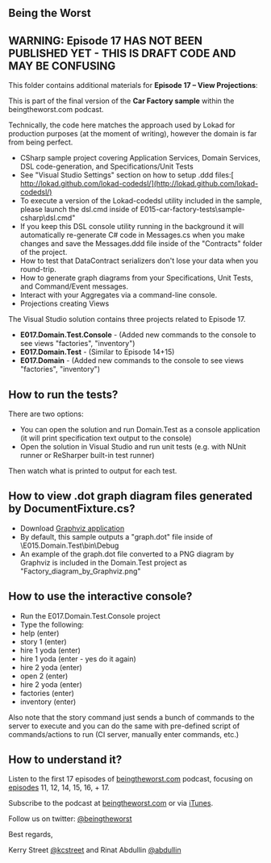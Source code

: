 ## Being the Worst

## WARNING: Episode 17 HAS NOT BEEN PUBLISHED YET - THIS IS DRAFT CODE AND MAY BE CONFUSING

This folder contains additional materials for **Episode 17 – View Projections**:

This is part of the final version of the **Car Factory sample** within the beingtheworst.com podcast.

Technically, the code here matches the approach used by Lokad for production purposes (at the moment of writing), however the domain is far from being perfect.

* CSharp sample project covering Application Services, Domain Services, DSL code-generation, and Specifications/Unit Tests
* See "Visual Studio Settings" section on how to setup .ddd files:[ http://lokad.github.com/lokad-codedsl/](http://lokad.github.com/lokad-codedsl/)
* To execute a version of the Lokad-codedsl utility included in the sample, please launch the dsl.cmd inside of E015-car-factory-tests\sample-csharp\dsl.cmd"
* If you keep this DSL console utility running in the background it will automatically re-generate C# code in Messages.cs when you make changes and save the Messages.ddd file inside of the "Contracts" folder of the project.
* How to test that DataContract serializers don't lose your data when you round-trip.
* How to generate graph diagrams from your Specifications, Unit Tests, and Command/Event messages.
* Interact with your Aggregates via a command-line console.
* Projections creating Views

The Visual Studio solution contains three projects related to Episode 17.

* **E017.Domain.Test.Console** - (Added new commands to the console to see views "factories", "inventory")
* **E017.Domain.Test** - (Similar to Episode 14+15)
* **E017.Domain** - (Added new commands to the console to see views "factories", "inventory")


How to run the tests?
--------------------- 	

There are two options:

* You can open the solution and run Domain.Test as a console application (it will print specification text output to the console)
* Open the solution in Visual Studio and run unit tests (e.g. with NUnit runner or ReSharper built-in test runner)

Then watch what is printed to output for each test.


How to view .dot graph diagram files generated by DocumentFixture.cs?
--------------------------------------------------------------------- 

* Download [Graphviz application](http://graphviz.org/)
* By default, this sample outputs a "graph.dot" file inside of \E015.Domain.Test\bin\Debug
* An example of the graph.dot file converted to a PNG diagram by Graphviz is included in the Domain.Test project as "Factory_diagram_by_Graphviz.png"


How to use the interactive console?
-----------------------------------

* Run the E017.Domain.Test.Console project
* Type the following:
* help (enter)
* story 1 (enter)
* hire 1 yoda  (enter)
* hire 1 yoda  (enter - yes do it again)
* hire 2 yoda  (enter)
* open 2 (enter)
* hire 2 yoda  (enter)
* factories  (enter)
* inventory (enter)

Also note that the story command just sends a bunch of commands to the server to execute and you can do the same with pre-defined script of commands/actions to run (CI server, manually enter commands, etc.)


How to understand it?
---------------------

Listen to the first 17 episodes of [beingtheworst.com](http://beingtheworst.com/about) podcast, focusing on [episodes](http://beingtheworst.com/category/podcasts) 11, 12, 14, 15, 16, + 17.


Subscribe to the podcast at [beingtheworst.com](http://feeds.feedburner.com/beingtheworst)
or via [iTunes](http://itunes.apple.com/us/podcast/being-the-worst/id554597082).

Follow us on twitter: [@beingtheworst](https://twitter.com/beingtheworst)

Best regards,

Kerry Street [@kcstreet](https://twitter.com/kcstreet) and Rinat Abdullin [@abdullin](https://twitter.com/abdullin)
